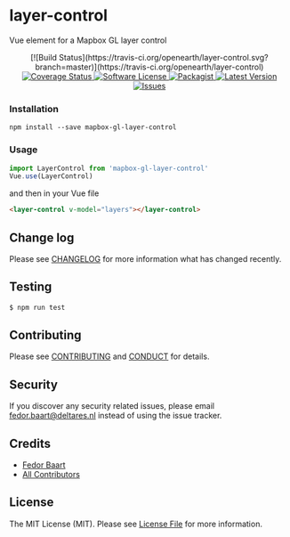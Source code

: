 # layer-control

Vue element for a Mapbox GL layer control

<p align="center">
  [![Build Status](https://travis-ci.org/openearth/layer-control.svg?branch=master)](https://travis-ci.org/openearth/layer-control)
  <a href="https://coveralls.io/github/openearth/layer-control?branch=master">
    <img src="https://coveralls.io/repos/github/openearth/layer-control/badge.svg?branch=master&style=flat-square" alt="Coverage Status" />
  </a>
  <a href="LICENSE">
    <img src="https://img.shields.io/badge/license-GPLv3-brightgreen.svg?style=flat-square" alt="Software License" />
  </a>
  <a href="https://npmjs.org/package/layer-control">
    <img src="https://img.shields.io/npm/v/layer-control.svg?style=flat-square" alt="Packagist" />
  </a>
  <a href="https://github.com/openearth/layer-control/releases">
    <img src="https://img.shields.io/github/release/openearth/layer-control.svg?style=flat-square" alt="Latest Version" />
  </a>

  <a href="https://github.com/openearth/layer-control/issues">
    <img src="https://img.shields.io/github/issues/openearth/layer-control.svg?style=flat-square" alt="Issues" />
  </a>
</p>

### Installation
```
npm install --save mapbox-gl-layer-control
```

### Usage

``` javascript
import LayerControl from 'mapbox-gl-layer-control'
Vue.use(LayerControl)
```
and then in your Vue file

``` html
<layer-control v-model="layers"></layer-control>
```

## Change log

Please see [CHANGELOG](CHANGELOG.md) for more information what has changed recently.

## Testing

``` bash
$ npm run test
```

## Contributing

Please see [CONTRIBUTING](CONTRIBUTING.md) and [CONDUCT](CONDUCT.md) for details.

## Security

If you discover any security related issues, please email fedor.baart@deltares.nl instead of using the issue tracker.

## Credits

- [Fedor Baart][link-author]
- [All Contributors][link-contributors]

## License

The MIT License (MIT). Please see [License File](LICENSE.md) for more information.

[link-author]: https://github.com/openearth
[link-contributors]: ../../contributors
